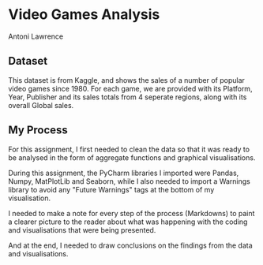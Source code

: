 # Video Games Analysis
Antoni Lawrence

## Dataset

This dataset is from Kaggle, and shows the sales of a number of popular video games since 1980. For each game, we are provided with its Platform, Year, Publisher and its sales totals from 4 seperate regions, along with its overall Global sales.

## My Process

For this assignment, I first needed to clean the data so that it was ready to be analysed in the form of aggregate functions and graphical visualisations. 

During this assignment, the PyCharm libraries I imported were Pandas, Numpy, MatPlotLib and Seaborn, while I also needed to import a Warnings library to avoid any "Future Warnings" tags at the bottom of my visualisation.

I needed to make a note for every step of the process (Markdowns) to paint a clearer picture to the reader about what was happening with the coding and visualisations that were being presented.

And at the end, I needed to draw conclusions on the findings from the data and visualisations. 
